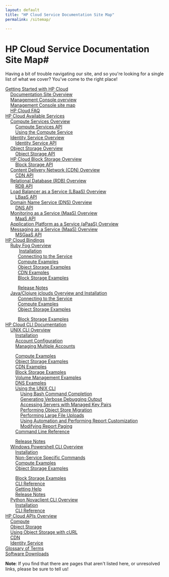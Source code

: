 ```yaml
---
layout: default
title: "HP Cloud Service Documentation Site Map"
permalink: /sitemap/

---
```

# HP Cloud Service Documentation Site Map#

Having a bit of trouble navigating our site, and so you're looking for a single list of what we cover?  You've come to the right place!

[Getting Started with HP Cloud](/)<br>
&nbsp;&nbsp;&nbsp;&nbsp;[Documentation Site Overview](/site-overview)<br>
&nbsp;&nbsp;&nbsp;&nbsp;[Management Console overview](/mc/)<br>
&nbsp;&nbsp;&nbsp;&nbsp;[Management Console site map](/mc/sitemap/)<br>
&nbsp;&nbsp;&nbsp;&nbsp;[HP Cloud FAQ](/faq)<br>
[HP Cloud Available Services](/services/)<br> 
&nbsp;&nbsp;&nbsp;&nbsp;[Compute Services Overview](/compute)<br>
&nbsp;&nbsp;&nbsp;&nbsp;&nbsp;&nbsp;&nbsp;&nbsp;[Compute Services API](~/api/compute/)<br>
&nbsp;&nbsp;&nbsp;&nbsp;&nbsp;&nbsp;&nbsp;&nbsp;[Using the Compute Service](/compute/using/)<br>
&nbsp;&nbsp;&nbsp;&nbsp;[Identity Service Overview](/identity/)<br>
&nbsp;&nbsp;&nbsp;&nbsp;&nbsp;&nbsp;&nbsp;&nbsp;[Identity Service API](api/identity/)<br>
&nbsp;&nbsp;&nbsp;&nbsp;[Object Storage Overview](/object-storage/)<br>
&nbsp;&nbsp;&nbsp;&nbsp;&nbsp;&nbsp;&nbsp;&nbsp;[Object Storage API](/api/object-storage/)<br>
&nbsp;&nbsp;&nbsp;&nbsp;[HP Cloud Block Storage Overview](/block-storage/)<br>
&nbsp;&nbsp;&nbsp;&nbsp;&nbsp;&nbsp;&nbsp;&nbsp;[Block Storage API](/api/block-storage/)<br>
&nbsp;&nbsp;&nbsp;&nbsp;[Content Delivery Network (CDN) Overview](/cdn/)<br>
&nbsp;&nbsp;&nbsp;&nbsp;&nbsp;&nbsp;&nbsp;&nbsp;[CDN API](/cdn/api/)<br>
&nbsp;&nbsp;&nbsp;&nbsp;[Relational Database (RDB) Overview](/rdb)<br>
&nbsp;&nbsp;&nbsp;&nbsp;&nbsp;&nbsp;&nbsp;&nbsp;[RDB API](/api/dbaas/)<br>
&nbsp;&nbsp;&nbsp;&nbsp;[Load Balancer as a Service (LBaaS) Overview](/lbaas)<br>
&nbsp;&nbsp;&nbsp;&nbsp;&nbsp;&nbsp;&nbsp;&nbsp;[LBaaS API](/api/lbaas)<br>
&nbsp;&nbsp;&nbsp;&nbsp;[Domain Name Service (DNS) Overview](/dns)<br>
&nbsp;&nbsp;&nbsp;&nbsp;&nbsp;&nbsp;&nbsp;&nbsp;[DNS API](/api/dns)<br>
&nbsp;&nbsp;&nbsp;&nbsp;[Monitoring as a Service (MaaS) Overview](/maas)<br>
&nbsp;&nbsp;&nbsp;&nbsp;&nbsp;&nbsp;&nbsp;&nbsp;[MaaS API](/api/monitoring)<br>
&nbsp;&nbsp;&nbsp;&nbsp;[Application Platform as a Service (aPaaS) Overview](/apaas)<br>
&nbsp;&nbsp;&nbsp;&nbsp;[Messaging as a Service (MaaS) Overview](/msgaas)<br>
&nbsp;&nbsp;&nbsp;&nbsp;&nbsp;&nbsp;&nbsp;&nbsp;[MSGaaS API](/api/msgaas)<br>
[HP Cloud Bindings](/bindings)<br>
&nbsp;&nbsp;&nbsp;&nbsp;[Ruby Fog Overview](/bindings/fog)<br>
&nbsp;&nbsp;&nbsp;&nbsp;&nbsp;&nbsp;&nbsp;&nbsp;&nbsp;&nbsp;&nbsp;[Installation](/bindings/fog/install)<br>
&nbsp;&nbsp;&nbsp;&nbsp;&nbsp;&nbsp;&nbsp;&nbsp;&nbsp;&nbsp;[Connecting to the Service](/bindings/fog/connect)<br>
&nbsp;&nbsp;&nbsp;&nbsp;&nbsp;&nbsp;&nbsp;&nbsp;&nbsp;&nbsp;[Compute Examples](/bindings/fog/compute)<br>
&nbsp;&nbsp;&nbsp;&nbsp;&nbsp;&nbsp;&nbsp;&nbsp;&nbsp;&nbsp;[Object Storage Examples](/bindings/fog/object-storage)<br>
&nbsp;&nbsp;&nbsp;&nbsp;&nbsp;&nbsp;&nbsp;&nbsp;&nbsp;&nbsp;[CDN Examples](/bindings/fog/cdn)<br>
&nbsp;&nbsp;&nbsp;&nbsp;&nbsp;&nbsp;&nbsp;&nbsp;&nbsp;&nbsp;[Block Storage Examples](/bindings/fog/block-storage)<br>
<!-- &nbsp;&nbsp;&nbsp;&nbsp;&nbsp;&nbsp;&nbsp;&nbsp;&nbsp;&nbsp;[Using the Ruby Fog bindings](/bindings/fog/articles/)<br>
&nbsp;&nbsp;&nbsp;&nbsp;&nbsp;&nbsp;&nbsp;&nbsp;&nbsp;&nbsp;&nbsp;&nbsp;&nbsp;&nbsp;[Using authentication caching](/bindings/fog/articles/authcache)<br> -->
&nbsp;&nbsp;&nbsp;&nbsp;&nbsp;&nbsp;&nbsp;&nbsp;&nbsp;&nbsp;[Release Notes](/bindings/fog/release-notes)<br>
&nbsp;&nbsp;&nbsp;&nbsp;[Java/Clojure jclouds Overview and Installation](/bindings/jclouds)<br>
&nbsp;&nbsp;&nbsp;&nbsp;&nbsp;&nbsp;&nbsp;&nbsp;&nbsp;&nbsp;[Connecting to the Service](/bindings/jclouds/connecting)<br>
&nbsp;&nbsp;&nbsp;&nbsp;&nbsp;&nbsp;&nbsp;&nbsp;&nbsp;&nbsp;[Compute Examples](/bindings/jclouds/compute)<br>
&nbsp;&nbsp;&nbsp;&nbsp;&nbsp;&nbsp;&nbsp;&nbsp;&nbsp;&nbsp;[Object Storage Examples](/bindings/jclouds/object-storage)<br>
<!--&nbsp;&nbsp;&nbsp;&nbsp;&nbsp;&nbsp;&nbsp;&nbsp;&nbsp;&nbsp;[CDN Examples](/bindings/jclouds/cdn)<br>-->
&nbsp;&nbsp;&nbsp;&nbsp;&nbsp;&nbsp;&nbsp;&nbsp;&nbsp;&nbsp;[Block Storage Examples](/bindings/jclouds/block-storage)<br>
[HP Cloud CLI Documentation](/cli)<br>
&nbsp;&nbsp;&nbsp;&nbsp;[UNIX CLI Overview](/cli/unix)<br>
&nbsp;&nbsp;&nbsp;&nbsp;&nbsp;&nbsp;&nbsp;&nbsp;[Installation](/cli/unix/install)<br>
&nbsp;&nbsp;&nbsp;&nbsp;&nbsp;&nbsp;&nbsp;&nbsp;[Account Configuration](/cli/unix/configuration)<br>
&nbsp;&nbsp;&nbsp;&nbsp;&nbsp;&nbsp;&nbsp;&nbsp;[Managing Multiple Accounts](/cli/unix/account-management)<br>
<!--&nbsp;&nbsp;&nbsp;&nbsp;&nbsp;&nbsp;&nbsp;&nbsp;&nbsp;&nbsp;&nbsp;&nbsp;[Account Management](/cli/unix/configuration)<br>-->
&nbsp;&nbsp;&nbsp;&nbsp;&nbsp;&nbsp;&nbsp;&nbsp;[Compute Examples](/cli/unix/compute)<br>
&nbsp;&nbsp;&nbsp;&nbsp;&nbsp;&nbsp;&nbsp;&nbsp;[Object Storage Examples](/cli/unix/object-storage)<br>
&nbsp;&nbsp;&nbsp;&nbsp;&nbsp;&nbsp;&nbsp;&nbsp;[CDN Examples](/cli/unix/cdn)<br>
&nbsp;&nbsp;&nbsp;&nbsp;&nbsp;&nbsp;&nbsp;&nbsp;[Block Storage Examples](/cli/unix/block-storage)<br>
&nbsp;&nbsp;&nbsp;&nbsp;&nbsp;&nbsp;&nbsp;&nbsp;[Volume Management Examples](/block-storage/volume)<br>
&nbsp;&nbsp;&nbsp;&nbsp;&nbsp;&nbsp;&nbsp;&nbsp;[DNS Examples](/block-storage/dns)<br>
&nbsp;&nbsp;&nbsp;&nbsp;&nbsp;&nbsp;&nbsp;&nbsp;[Using the UNIX CLI](/cli/unix/articles/)<br>
&nbsp;&nbsp;&nbsp;&nbsp;&nbsp;&nbsp;&nbsp;&nbsp;&nbsp;&nbsp;&nbsp;&nbsp;[Using Bash Command Completion](/cli/unix/articles/complete)<br>
&nbsp;&nbsp;&nbsp;&nbsp;&nbsp;&nbsp;&nbsp;&nbsp;&nbsp;&nbsp;&nbsp;&nbsp;[Generating Verbose Debugging Output](/cli/unix/articles/debugging)<br>
&nbsp;&nbsp;&nbsp;&nbsp;&nbsp;&nbsp;&nbsp;&nbsp;&nbsp;&nbsp;&nbsp;&nbsp;[Accessing Servers with Managed Key Pairs](/cli/unix/articles/managedkeypairs)<br>
&nbsp;&nbsp;&nbsp;&nbsp;&nbsp;&nbsp;&nbsp;&nbsp;&nbsp;&nbsp;&nbsp;&nbsp;[Performing Object Store Migration](/cli/unix/articles/migration)<br>
&nbsp;&nbsp;&nbsp;&nbsp;&nbsp;&nbsp;&nbsp;&nbsp;&nbsp;&nbsp;&nbsp;&nbsp;[Performing Large File Uploads](/cli/unix/articles/large)<br>
&nbsp;&nbsp;&nbsp;&nbsp;&nbsp;&nbsp;&nbsp;&nbsp;&nbsp;&nbsp;&nbsp;&nbsp;[Using Automation and Performing Report Customization](/cli/unix/articles/reports)<br>
&nbsp;&nbsp;&nbsp;&nbsp;&nbsp;&nbsp;&nbsp;&nbsp;&nbsp;&nbsp;&nbsp;&nbsp;[Modifying Report Paging](/cli/unix/articles/paging)<br>
&nbsp;&nbsp;&nbsp;&nbsp;&nbsp;&nbsp;&nbsp;&nbsp;[Command Line Reference](/cli/unix/reference)<br>
<!--&nbsp;&nbsp;&nbsp;&nbsp;&nbsp;&nbsp;&nbsp;&nbsp;[Getting Help](/cli/unix/help)<br>-->
&nbsp;&nbsp;&nbsp;&nbsp;&nbsp;&nbsp;&nbsp;&nbsp;[Release Notes](/cli/unix/release-notes)<br>
&nbsp;&nbsp;&nbsp;&nbsp;[Windows Powershell CLI Overview](/cli/windows)<br>
&nbsp;&nbsp;&nbsp;&nbsp;&nbsp;&nbsp;&nbsp;&nbsp;[Installation](/cli/windows/installation)<br>
&nbsp;&nbsp;&nbsp;&nbsp;&nbsp;&nbsp;&nbsp;&nbsp;[Non-Service Specific Commands](/cli/windows/commands)<br>
&nbsp;&nbsp;&nbsp;&nbsp;&nbsp;&nbsp;&nbsp;&nbsp;[Compute Examples](/cli/windows/compute)<br>
&nbsp;&nbsp;&nbsp;&nbsp;&nbsp;&nbsp;&nbsp;&nbsp;[Object Storage Examples](/cli/windows/containers-and-folders)<br>
<!--&nbsp;&nbsp;&nbsp;&nbsp;&nbsp;&nbsp;&nbsp;&nbsp;[CDN Examples](/cli/windows/cdn)<br>-->
&nbsp;&nbsp;&nbsp;&nbsp;&nbsp;&nbsp;&nbsp;&nbsp;[Block Storage Examples](/cli/windows/block-storage)<br>
&nbsp;&nbsp;&nbsp;&nbsp;&nbsp;&nbsp;&nbsp;&nbsp;[CLI Reference](/cli/windows/reference)<br>
&nbsp;&nbsp;&nbsp;&nbsp;&nbsp;&nbsp;&nbsp;&nbsp;[Getting Help](/cli/windows/help)<br>
&nbsp;&nbsp;&nbsp;&nbsp;&nbsp;&nbsp;&nbsp;&nbsp;[Release Notes](/cli/windows/release-notes)<br>
&nbsp;&nbsp;&nbsp;&nbsp;[Python Novaclient CLI Overview](/cli/nova)<br>
&nbsp;&nbsp;&nbsp;&nbsp;&nbsp;&nbsp;&nbsp;&nbsp;[Installation](/cli/nova/install)<br>
&nbsp;&nbsp;&nbsp;&nbsp;&nbsp;&nbsp;&nbsp;&nbsp;[CLI Reference](/cli/nova/reference)<br>
[HP Cloud APIs Overview](/api)<br>
&nbsp;&nbsp;&nbsp;&nbsp;[Compute](/compute/api)<br>
&nbsp;&nbsp;&nbsp;&nbsp;[Object Storage](/object-storage/api)<br>
&nbsp;&nbsp;&nbsp;&nbsp;[Using Object Storage with cURL](/object-storage/api/curl)<br>
&nbsp;&nbsp;&nbsp;&nbsp;[CDN](cdn/api)<br>
&nbsp;&nbsp;&nbsp;&nbsp;[Identity Service](/identity/api)<br>
[Glossary of Terms](/glossary)<br>
[Software Downloads](/downloads)<br>

**Note**: If you find that there are pages that aren't listed here, or unresolved links, please be sure to tell us!
